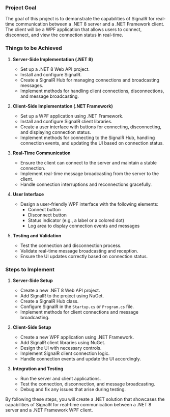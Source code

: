 ### Project Goal

The goal of this project is to demonstrate the capabilities of SignalR for real-time communication between a .NET 8 server and a .NET Framework client. The client will be a WPF application that allows users to connect, disconnect, and view the connection status in real-time.

### Things to be Achieved

1. **Server-Side Implementation (.NET 8)**
   - Set up a .NET 8 Web API project.
   - Install and configure SignalR.
   - Create a SignalR Hub for managing connections and broadcasting messages.
   - Implement methods for handling client connections, disconnections, and message broadcasting.

2. **Client-Side Implementation (.NET Framework)**
   - Set up a WPF application using .NET Framework.
   - Install and configure SignalR client libraries.
   - Create a user interface with buttons for connecting, disconnecting, and displaying connection status.
   - Implement methods for connecting to the SignalR Hub, handling connection events, and updating the UI based on connection status.

3. **Real-Time Communication**
   - Ensure the client can connect to the server and maintain a stable connection.
   - Implement real-time message broadcasting from the server to the client.
   - Handle connection interruptions and reconnections gracefully.

4. **User Interface**
   - Design a user-friendly WPF interface with the following elements:
     - Connect button
     - Disconnect button
     - Status indicator (e.g., a label or a colored dot)
     - Log area to display connection events and messages

5. **Testing and Validation**
   - Test the connection and disconnection process.
   - Validate real-time message broadcasting and reception.
   - Ensure the UI updates correctly based on connection status.

### Steps to Implement

1. **Server-Side Setup**
   - Create a new .NET 8 Web API project.
   - Add SignalR to the project using NuGet.
   - Create a SignalR Hub class.
   - Configure SignalR in the `Startup.cs` or `Program.cs` file.
   - Implement methods for client connections and message broadcasting.

2. **Client-Side Setup**
   - Create a new WPF application using .NET Framework.
   - Add SignalR client libraries using NuGet.
   - Design the UI with necessary controls.
   - Implement SignalR client connection logic.
   - Handle connection events and update the UI accordingly.

3. **Integration and Testing**
   - Run the server and client applications.
   - Test the connection, disconnection, and message broadcasting.
   - Debug and fix any issues that arise during testing.

By following these steps, you will create a .NET solution that showcases the capabilities of SignalR for real-time communication between a .NET 8 server and a .NET Framework WPF client.